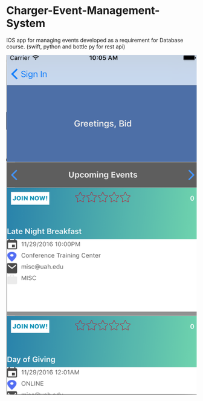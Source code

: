 # Charger-Event-Management-System
IOS app for managing events developed as a requirement for Database course. (swift, python and bottle py for rest api)

![Alt text](/database/chevents-screenshots/upcoming-events-user.png?raw=true "UI showing Upcoming events")
